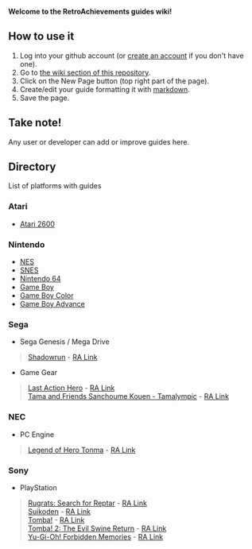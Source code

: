 **Welcome to the RetroAchievements guides wiki!**

## How to use it

1. Log into your github account (or [create an account](https://github.com/join) if you don't have one).
2. Go to [the wiki section of this repository](https://github.com/RetroAchievements/guides/wiki).
3. Click on the New Page button (top right part of the page).
4. Create/edit your guide formatting it with [markdown](http://commonmark.org/help/).
5. Save the page.

## Take note!
Any user or developer can add or improve guides here.

## Directory
List of platforms with guides

### Atari
* [Atari 2600](https://github.com/RetroAchievements/guides/wiki/Atari-2600)

### Nintendo
* [NES](https://github.com/RetroAchievements/guides/wiki/NES)
* [SNES](https://github.com/RetroAchievements/guides/wiki/SNES)
* [Nintendo 64](https://github.com/RetroAchievements/guides/wiki/Nintendo-64)
* [Game Boy](https://github.com/RetroAchievements/guides/wiki/Game-Boy)
* [Game Boy Color](https://github.com/RetroAchievements/guides/wiki/Game-Boy-Color)
* [Game Boy Advance](https://github.com/RetroAchievements/guides/wiki/Game-Boy-Advance)

### Sega
* Sega Genesis / Mega Drive
> [Shadowrun](https://github.com/RetroAchievements/guides/wiki/Shadowrun-(Mega-Drive)) - [RA Link](https://retroachievements.org/game/4748)  

* Game Gear
> [Last Action Hero](https://github.com/RetroAchievements/guides/wiki/Last-Action-Hero-(Game-Gear)) - [RA Link](https://retroachievements.org/achievement/95081)  
> [Tama and Friends Sanchoume Kouen - Tamalympic](https://github.com/RetroAchievements/guides/wiki/Tama-and-Friends-Sanchoume-Kouen---Tamalympic-(Game-Gear)) - [RA Link](http://retroachievements.org/game/12524)  

### NEC
* PC Engine
> [Legend of Hero Tonma](https://github.com/RetroAchievements/guides/wiki/Legend-of-Hero-Tonma-(PC-Engine)) - [RA Link](https://retroachievements.org/game/2303)  

### Sony
* PlayStation
> [Rugrats: Search for Reptar](https://github.com/RetroAchievements/guides/wiki/Rugrats:-Search-for-Reptar-(PlayStation))   - [RA Link](https://retroachievements.org/game/826)  
> [Suikoden](https://github.com/RetroAchievements/guides/wiki/Suikoden-(PlayStation)) - [RA Link](http://retroachievements.org/game/11255)  
> [Tomba!](https://github.com/RetroAchievements/guides/wiki/Tomba!-(PlayStation)) - [RA Link](http://retroachievements.org/game/11276)  
> [Tomba! 2: The Evil Swine Return](https://github.com/RetroAchievements/guides/wiki/Tomba!-2:-The-Evil-Swine-Return-(Playstation)) - [RA Link](http://retroachievements.org/game/11306)  
> [Yu-Gi-Oh! Forbidden Memories](https://github.com/RetroAchievements/guides/wiki/Yu%E2%80%90Gi%E2%80%90Oh!-Forbidden-Memories-(PlayStation)) - [RA Link](http://retroachievements.org/game/11388)  